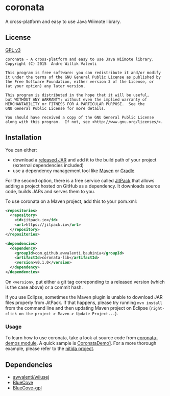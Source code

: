 # coronata
A cross-platform and easy to use Java Wiimote library.

## License
[GPL v3](http://www.gnu.org/licenses/gpl-3.0.en.html)

```
coronata - A cross-platform and easy to use Java Wiimote library.
Copyright (C) 2015  Andre Willik Valenti

This program is free software: you can redistribute it and/or modify
it under the terms of the GNU General Public License as published by
the Free Software Foundation, either version 3 of the License, or
(at your option) any later version.

This program is distributed in the hope that it will be useful,
but WITHOUT ANY WARRANTY; without even the implied warranty of
MERCHANTABILITY or FITNESS FOR A PARTICULAR PURPOSE.  See the
GNU General Public License for more details.

You should have received a copy of the GNU General Public License
along with this program.  If not, see <http://www.gnu.org/licenses/>.
```

## Installation
You can either:
- download a [released JAR](../../../releases) and add it to the build path of your project (external dependencies included)
- use a dependency management tool like [Maven](https://maven.apache.org) or [Gradle](http://gradle.org/)

For the second option, there is a free service called [JitPack](https://jitpack.io/) that allows adding a project hosted on GitHub as a dependency. It downloads source code, builds JARs and serves them to you.

To use coronata on a Maven project, add this to your pom.xml:

```xml
<repositories>
  <repository>
    <id>jitpack.io</id>
    <url>https://jitpack.io</url>
  </repository>
</repositories>

<dependencies>
  <dependency>
    <groupId>com.github.awvalenti.bauhinia</groupId>
    <artifactId>coronata-lib</artifactId>
    <version>v0.1.0</version>
  </dependency>
</dependencies>
```

On ```<version>```, put either a git tag correponding to a released version (which is the case above) or a commit hash.

If you use Eclipse, sometimes the Maven plugin is unable to download JAR files properly from JitPack. If that happens, please try running ```mvn install``` from the command line and then updating Maven project on Eclipse (```right-click on the project > Maven > Update Project...```).

### Usage
To learn how to use coronata, take a look at source code from [coronata-demos module](coronata-demos). A quick sample is [CoronataDemo1](coronata-demos/src/main/java/com/github/awvalenti/bauhinia/coronata/demo1/CoronataDemo1.java). For a more thorough example, please refer to the [nitida project](../nitida).

## Dependencies
- [awvalenti/wiiusej](https://github.com/awvalenti/wiiusej)
- [BlueCove](http://bluecove.org/)
- [BlueCove-gpl](http://bluecove.org/bluecove-gpl/)
